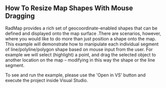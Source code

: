 ## How To Resize Map Shapes With Mouse Dragging
RadMap provides a rich set of geocoordinate-enabled shapes that can be defined and displayed onto the map surface .There are scenarios, however, where you would like to do more than just position a shape onto the map. This example will demonstrate how to manipulate each individual segment of line/polyline/polygon shape based on mouse input from the user. For example we will select (highlight) a point, and drag the selected object to another location on the map – modifying in this way the shape or the line segment.

To see and run the example, please use the 'Open in VS' button and execute the project inside Visual Studio.

[//]: <keywords:InformationLayer, MapPolyline, MapPinPoint>

